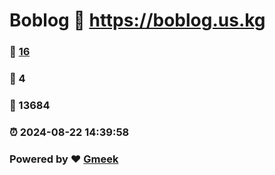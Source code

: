 # Boblog :link: https://boblog.us.kg 
### :page_facing_up: [16](https://boblog.us.kg/tag.html) 
### :speech_balloon: 4 
### :hibiscus: 13684 
### :alarm_clock: 2024-08-22 14:39:58 
### Powered by :heart: [Gmeek](https://github.com/Meekdai/Gmeek)
